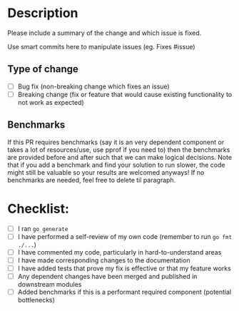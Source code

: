 # Description

Please include a summary of the change and which issue is fixed.

Use smart commits here to manipulate issues (eg. Fixes #issue)

## Type of change

- [ ] Bug fix (non-breaking change which fixes an issue)
- [ ] Breaking change (fix or feature that would cause existing functionality to not work as expected)

## Benchmarks
If this PR requires benchmarks (say it is an very dependent component or takes a lot of resources/use, use pprof if you need to) then the benchmarks are provided before and after such that we can make logical decisions.
Note that if you add a benchmark and find your solution to run slower, the code might still be valuable so your results are welcomed anyways!
If no benchmarks are needed, feel free to delete til paragraph.

# Checklist:

- [ ] I ran `go generate`
- [ ] I have performed a self-review of my own code (remember to run `go fmt ./...`)
- [ ] I have commented my code, particularly in hard-to-understand areas
- [ ] I have made corresponding changes to the documentation
- [ ] I have added tests that prove my fix is effective or that my feature works
- [ ] Any dependent changes have been merged and published in downstream modules
- [ ] Added benchmarks if this is a performant required component (potential bottlenecks)

